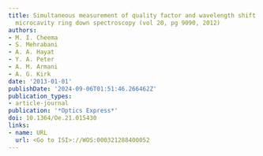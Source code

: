 ```yaml
---
title: Simultaneous measurement of quality factor and wavelength shift by phase shift
  microcavity ring down spectroscopy (vol 20, pg 9090, 2012)
authors:
- M. I. Cheema
- S. Mehrabani
- A. A. Hayat
- Y. A. Peter
- A. M. Armani
- A. G. Kirk
date: '2013-01-01'
publishDate: '2024-09-06T01:51:46.266462Z'
publication_types:
- article-journal
publication: '*Optics Express*'
doi: 10.1364/Oe.21.015430
links:
- name: URL
  url: <Go to ISI>://WOS:000321288400052
---
```

